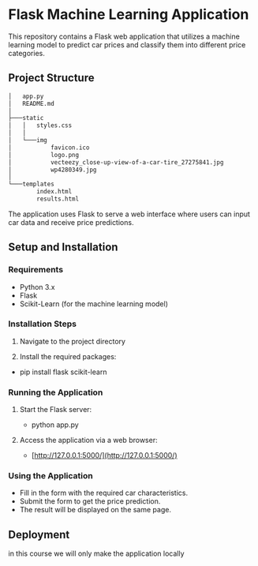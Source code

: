 # Flask Machine Learning Application

This repository contains a Flask web application that utilizes a machine learning model to predict car prices and classify them into different price categories.

## Project Structure

```markdown
│   app.py
│   README.md
│
├───static
│   │   styles.css
│   │
│   └───img
│           favicon.ico
│           logo.png
│           vecteezy_close-up-view-of-a-car-tire_27275841.jpg
│           wp4280349.jpg
│
└───templates
        index.html
        results.html
```

The application uses Flask to serve a web interface where users can input car data and receive price predictions.

## Setup and Installation

### Requirements

- Python 3.x
- Flask
- Scikit-Learn (for the machine learning model)

### Installation Steps

1. Navigate to the project directory

2. Install the required packages:

- pip install flask scikit-learn

### Running the Application

1. Start the Flask server:

   - python app.py

2. Access the application via a web browser:

   - [http://127.0.0.1:5000/](http://127.0.0.1:5000/)

### Using the Application

- Fill in the form with the required car characteristics.
- Submit the form to get the price prediction.
- The result will be displayed on the same page.

## Deployment

in this course we will only make the application locally

